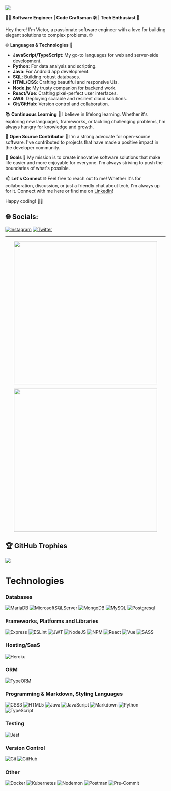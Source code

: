 <!-- - [![Visitors](https://visitor-badge.glitch.me/badge?page_id=iamveekthorr.visitor-badge)](https://github.com/iamveekthorr) -->
<!-- <img width="0em" src="https://visitor-badge.glitch.me/badge?page_id=iamveekthorr.visitor-badge" /> -->
[![](https://visitcount.itsvg.in/api?id=iamveekthorr&icon=0&color=4)](https://visitcount.itsvg.in)

👨‍💻 **Software Engineer | Code Craftsman 🛠️ | Tech Enthusiast 🚀**

Hey there! I'm Victor, a passionate software engineer with a love for building elegant solutions to complex problems. 🤓

🌐 **Languages & Technologies** 🌟
- **JavaScript/TypeScript**: My go-to languages for web and server-side development.
- **Python**: For data analysis and scripting.
- **Java**: For Android app development.
- **SQL**: Building robust databases.
- **HTML/CSS**: Crafting beautiful and responsive UIs.
- **Node.js**: My trusty companion for backend work.
- **React/Vue**: Crafting pixel-perfect user interfaces.
- **AWS**: Deploying scalable and resilient cloud solutions.
- **Git/GitHub**: Version control and collaboration.

📚 **Continuous Learning** 🧠
I believe in lifelong learning. Whether it's exploring new languages, frameworks, or tackling challenging problems, I'm always hungry for knowledge and growth.

🌟 **Open Source Contributor** 🚀
I'm a strong advocate for open-source software. I've contributed to projects that have made a positive impact in the developer community.

🎯 **Goals** 🚀
My mission is to create innovative software solutions that make life easier and more enjoyable for everyone. I'm always striving to push the boundaries of what's possible.

📫 **Let's Connect** 🌐
Feel free to reach out to me! Whether it's for collaboration, discussion, or just a friendly chat about tech, I'm always up for it. Connect with me here or find me on [LinkedIn](https://www.linkedin.com/in/victor-okonkwo-666784180/)!

Happy coding! 🚀✨


## 🌐 Socials:
[![Instagram](https://img.shields.io/badge/Instagram-%23E4405F.svg?logo=Instagram&logoColor=white)](https://instagram.com/iam_veekthorr) [![Twitter](https://img.shields.io/badge/Twitter-%231DA1F2.svg?logo=Twitter&logoColor=white)](https://twitter.com/iam_veekthorr)

<hr>

<p align="center">
	<img width="450em" src="https://github-readme-stats.vercel.app/api?username=iamveekthorr&show_icons=true&include_all_commits=true&count_private=true&hide_border=true&theme=gruvbox" />
</p>



<p align="center">
	<img width="450em" src="https://github-readme-streak-stats.herokuapp.com?user=iamveekthorr&theme=gruvbox&hide_border=true&date_format=M%20j%5B%2C%20Y%5D)">
</p>


## 🏆 GitHub Trophies
![](https://github-profile-trophy.vercel.app/?username=iamveekthorr&theme=radical&no-frame=false&no-bg=true&margin-w=4)

# Technologies

### Databases
![MariaDB](https://img.shields.io/badge/MariaDB-003545?style=for-the-badge&logo=mariadb&logoColor=white)
![MicrosoftSQLServer](https://img.shields.io/badge/Microsoft%20SQL%20Sever-CC2927?style=for-the-badge&logo=microsoft%20sql%20server&logoColor=white)
![MongoDB](https://img.shields.io/badge/MongoDB-%234ea94b.svg?style=for-the-badge&logo=mongodb&logoColor=white)
![MySQL](https://img.shields.io/badge/mysql-%2300f.svg?style=for-the-badge&logo=mysql&logoColor=white)
![Postgresql](https://img.shields.io/badge/PostgreSQL-316192?style=for-the-badge&logo=postgresql&logoColor=white)


### Frameworks, Platforms and Libraries
![Express](https://img.shields.io/badge/Express-000?style=for-the-badge&logo=express&logoColor=white)
![ESLint](https://img.shields.io/badge/ESLint-4B3263?style=for-the-badge&logo=eslint&logoColor=white)
![JWT](https://img.shields.io/badge/JWT-black?style=for-the-badge&logo=JSON%20web%20tokens)
![NodeJS](https://img.shields.io/badge/node.js-6DA55F?style=for-the-badge&logo=node.js&logoColor=white)
![NPM](https://img.shields.io/badge/NPM-%23000000.svg?style=for-the-badge&logo=npm&logoColor=white)
![React](https://img.shields.io/badge/react-%2320232a.svg?style=for-the-badge&logo=react&logoColor=%2361DAFB)
![Vue](https://img.shields.io/badge/vue-%2320232a.svg?style=for-the-badge&logo=vue&logoColor=%2361DAFB)
![SASS](https://img.shields.io/badge/SASS-hotpink.svg?style=for-the-badge&logo=SASS&logoColor=white)

### Hosting/SaaS
![Heroku](https://img.shields.io/badge/heroku-%23430098.svg?style=for-the-badge&logo=heroku&logoColor=white)


### ORM
![TypeORM](https://img.shields.io/badge/Typeorm-262627?style=for-the-badge&logo=typeorm&logoColor=white)


### Programming & Markdown, Styling Languages
![CSS3](https://img.shields.io/badge/css3-%231572B6.svg?style=for-the-badge&logo=css3&logoColor=white)
![HTML5](https://img.shields.io/badge/html5-%23E34F26.svg?style=for-the-badge&logo=html5&logoColor=white)
![Java](https://img.shields.io/badge/java-%23ED8B00.svg?style=for-the-badge&logo=java&logoColor=white)
![JavaScript](https://img.shields.io/badge/javascript-%23323330.svg?style=for-the-badge&logo=javascript&logoColor=%23F7DF1E)
![Markdown](https://img.shields.io/badge/markdown-%23000000.svg?style=for-the-badge&logo=markdown&logoColor=white)
![Python](https://img.shields.io/badge/python-3670A0?style=for-the-badge&logo=python&logoColor=ffdd54)
![TypeScript](https://img.shields.io/badge/typescript-%23007ACC.svg?style=for-the-badge&logo=typescript&logoColor=white)

### Testing
![Jest](https://img.shields.io/badge/-jest-%23C21325?style=for-the-badge&logo=jest&logoColor=white)

### Version Control
![Git](https://img.shields.io/badge/Git-F05032?style=for-the-badge&logo=git&logoColor=white)
![GitHub](https://img.shields.io/badge/GitHub-181717?style=for-the-badge&logo=github&logoColor=white)

### Other
![Docker](https://img.shields.io/badge/docker-%230db7ed.svg?style=for-the-badge&logo=docker&logoColor=white)
![Kubernetes](https://img.shields.io/badge/kubernetes-%23326ce5.svg?style=for-the-badge&logo=kubernetes&logoColor=white)
![Nodemon](https://img.shields.io/badge/Nodemon-76D04B?style=for-the-badge&logo=nodemon&logoColor=white)
![Postman](https://img.shields.io/badge/Postman-FF6C37?style=for-the-badge&logo=postman&logoColor=white)
![Pre-Commit](https://img.shields.io/badge/pre--commit-FAB040?style=for-the-badge&logo=precommit&logoColor=white)

